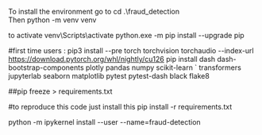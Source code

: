 To install the environment go to 
cd .\fraud_detection\
Then 
python -m venv venv

to activate 
venv\Scripts\activate
python.exe -m pip install --upgrade pip

#first time users : 
pip3 install --pre torch torchvision torchaudio --index-url https://download.pytorch.org/whl/nightly/cu126
pip install dash dash-bootstrap-components plotly pandas numpy scikit-learn `
transformers jupyterlab seaborn matplotlib pytest pytest-dash black flake8

##pip freeze > requirements.txt

#to reproduce this code just install this 
pip install -r requirements.txt


python -m ipykernel install --user --name=fraud-detection
